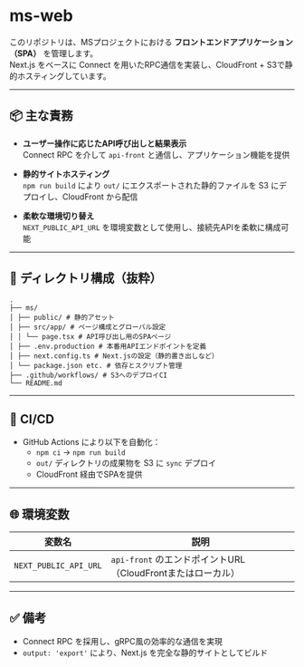 # ms-web

このリポジトリは、MSプロジェクトにおける **フロントエンドアプリケーション（SPA）** を管理します。  
Next.js をベースに Connect を用いたRPC通信を実装し、CloudFront + S3で静的ホスティングしています。

---

## 📦 主な責務

- **ユーザー操作に応じたAPI呼び出しと結果表示**  
  Connect RPC を介して `api-front` と通信し、アプリケーション機能を提供

- **静的サイトホスティング**  
  `npm run build` により `out/` にエクスポートされた静的ファイルを S3 にデプロイし、CloudFront から配信

- **柔軟な環境切り替え**  
  `NEXT_PUBLIC_API_URL` を環境変数として使用し、接続先APIを柔軟に構成可能

---

## 📁 ディレクトリ構成（抜粋）

```
.
├── ms/
│ ├── public/ # 静的アセット
│ ├── src/app/ # ページ構成とグローバル設定
│ │ └── page.tsx # API呼び出し用のSPAページ
│ ├── .env.production # 本番用APIエンドポイントを定義
│ ├── next.config.ts # Next.jsの設定（静的書き出しなど）
│ └── package.json etc. # 依存とスクリプト管理
├── .github/workflows/ # S3へのデプロイCI
└── README.md
```

---

## 🚀 CI/CD

- GitHub Actions により以下を自動化：
  - `npm ci` → `npm run build`
  - `out/` ディレクトリの成果物を S3 に `sync` デプロイ
  - CloudFront 経由でSPAを提供

---

## 🌐 環境変数

| 変数名 | 説明 |
|--------|------|
| `NEXT_PUBLIC_API_URL` | `api-front` のエンドポイントURL（CloudFrontまたはローカル） |

---

## ✅ 備考

- Connect RPC を採用し、gRPC風の効率的な通信を実現
- `output: 'export'` により、Next.js を完全な静的サイトとしてビルド
